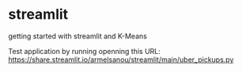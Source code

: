 # streamlit
getting started with streamlit and K-Means

Test application by running openning this URL: https://share.streamlit.io/armelsanou/streamlit/main/uber_pickups.py
